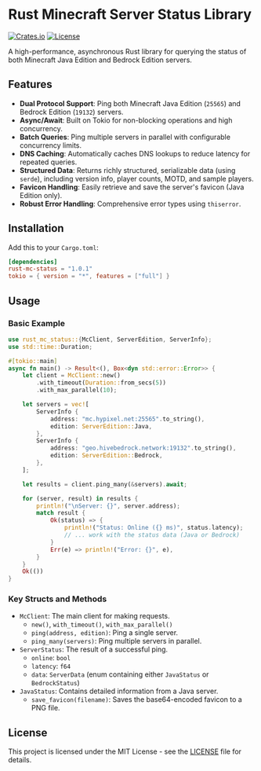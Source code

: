 # Rust Minecraft Server Status Library

[![Crates.io](https://img.shields.io/crates/v/rust-mc-status)](https://crates.io/crates/rust-mc-status)
[![License](https://img.shields.io/badge/license-MIT-blue.svg)](LICENSE)

A high-performance, asynchronous Rust library for querying the status of both Minecraft Java Edition and Bedrock Edition servers.

## Features

*   **Dual Protocol Support**: Ping both Minecraft Java Edition (`25565`) and Bedrock Edition (`19132`) servers.
*   **Async/Await**: Built on Tokio for non-blocking operations and high concurrency.
*   **Batch Queries**: Ping multiple servers in parallel with configurable concurrency limits.
*   **DNS Caching**: Automatically caches DNS lookups to reduce latency for repeated queries.
*   **Structured Data**: Returns richly structured, serializable data (using `serde`), including version info, player counts, MOTD, and sample players.
*   **Favicon Handling**: Easily retrieve and save the server's favicon (Java Edition only).
*   **Robust Error Handling**: Comprehensive error types using `thiserror`.

## Installation

Add this to your `Cargo.toml`:

```toml
[dependencies]
rust-mc-status = "1.0.1"
tokio = { version = "*", features = ["full"] }
```

## Usage

### Basic Example

```rust
use rust_mc_status::{McClient, ServerEdition, ServerInfo};
use std::time::Duration;

#[tokio::main]
async fn main() -> Result<(), Box<dyn std::error::Error>> {
    let client = McClient::new()
        .with_timeout(Duration::from_secs(5))
        .with_max_parallel(10);

    let servers = vec![
        ServerInfo {
            address: "mc.hypixel.net:25565".to_string(),
            edition: ServerEdition::Java,
        },
        ServerInfo {
            address: "geo.hivebedrock.network:19132".to_string(),
            edition: ServerEdition::Bedrock,
        },
    ];

    let results = client.ping_many(&servers).await;

    for (server, result) in results {
        println!("\nServer: {}", server.address);
        match result {
            Ok(status) => {
                println!("Status: Online ({} ms)", status.latency);
                // ... work with the status data (Java or Bedrock)
            }
            Err(e) => println!("Error: {}", e),
        }
    }
    Ok(())
}
```

### Key Structs and Methods

*   `McClient`: The main client for making requests.
    *   `new()`, `with_timeout()`, `with_max_parallel()`
    *   `ping(address, edition)`: Ping a single server.
    *   `ping_many(servers)`: Ping multiple servers in parallel.
*   `ServerStatus`: The result of a successful ping.
    *   `online`: `bool`
    *   `latency`: `f64`
    *   `data`: `ServerData` (enum containing either `JavaStatus` or `BedrockStatus`)
*   `JavaStatus`: Contains detailed information from a Java server.
    *   `save_favicon(filename)`: Saves the base64-encoded favicon to a PNG file.

## License

This project is licensed under the MIT License - see the [LICENSE](LICENSE) file for details.
